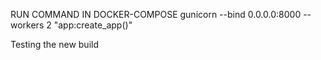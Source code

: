 RUN COMMAND IN DOCKER-COMPOSE
gunicorn --bind 0.0.0.0:8000 --workers 2 "app:create_app()"

Testing the new build
